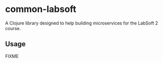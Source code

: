 # common-labsoft

A Clojure library designed to help building microservices for the LabSoft 2 course. 

## Usage

FIXME
